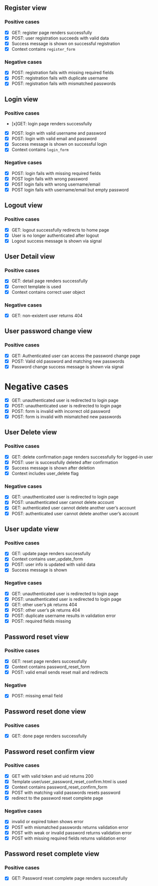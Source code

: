 ## Register view

### Positive cases

-   [x] GET: register page renders successfully
-   [x] POST: user registration succeeds with valid data
-   [x] Success message is shown on successful registration
-   [x] Context contains `register_form`

### Negative cases

-   [x] POST: registration fails with missing required fields
-   [x] POST: registration fails with duplicate username
-   [x] POST: registration fails with mismatched passwords

## Login view

### Positive cases

-   [x]GET: login page renders successfully
-   [x] POST: login with valid username and password
-   [x] POST: login with valid email and password
-   [x] Success message is shown on successful login
-   [x] Context contains `login_form`

### Negative cases

-   [x] POST: login fails with missing required fields
-   [x] POST login fails with wrong password
-   [x] POST login fails with wrong username/email
-   [x] POST login fails with username/email but empty password

## Logout view

### Positive cases

-   [x] GET: logout successfully redirects to home page
-   [x] User is no longer authenticated after logout
-   [x] Logout success message is shown via signal

## User Detail view

### Positive cases

-   [x] GET: detail page renders successfully
-   [x] Correct template is used
-   [x] Context contains correct user object

### Negative cases

-   [x] GET: non-existent user returns 404

## User password change view

### Positive cases

-   [x] GET: Authenticated user can access the password change page
-   [x] POST: Valid old password and matching new passwords
-   [x] Password change success message is shown via signal

# Negative cases

-   [x] GET: unauthenticated user is redirected to login page
-   [x] POST: unauthenticated user is redirected to login page
-   [x] POST: form is invalid with incorrect old password
-   [x] POST: form is invalid with mismatched new passwords

## User Delete view

### Positive cases

-   [x] GET: delete confirmation page renders successfully for logged-in user
-   [x] POST: user is successfully deleted after confirmation
-   [x] Success message is shown after deletion
-   [x] Context includes user_delete flag

### Negative cases

-   [x] GET: unauthenticated user is redirected to login page
-   [x] POST: unauthenticated user cannot delete account
-   [x] GET: authenticated user cannot delete another user’s account
-   [x] POST: authenticated user cannot delete another user’s account

## User update view

### Positive cases

-   [x] GET: update page renders successfully
-   [x] Context contains user_update_form
-   [x] POST: user info is updated with valid data
-   [x] Success message is shown

### Negative cases

-   [x] GET: unauthenticated user is redirected to login page
-   [x] POST: unauthenticated user is redirected to login page
-   [x] GET: other user’s pk returns 404
-   [x] POST: other user’s pk returns 404
-   [x] POST: duplicate username results in validation error
-   [x] POST: required fields missing

## Password reset view

### Positive cases

-   [x] GET: reset page renders successfully
-   [x] Context contains password_reset_form
-   [x] POST: valid email sends reset mail and redirects

### Negative

-   [x] POST: missing email field

## Password reset done view

### Positive cases

-   [x] GET: done page renders successfully

## Password reset confirm view

### Positive cases

-   [x] GET with valid token and uid returns 200
-   [x] Template user/user_password_reset_confirm.html is used
-   [x] Context contains password_reset_confirm_form
-   [x] POST with matching valid passwords resets password
-   [x] redirect to the password reset complete page

### Negative cases

-   [x] invalid or expired token shows error
-   [x] POST with mismatched passwords returns validation error
-   [x] POST with weak or invalid password returns validation error
-   [x] POST with missing required fields returns validation error

## Password reset complete view

### Positive cases

-   [x] GET: Password reset complete page renders successfully
